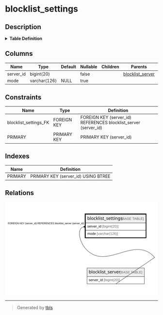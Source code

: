 # blocklist_settings

## Description

<details>
<summary><strong>Table Definition</strong></summary>

```sql
CREATE TABLE `blocklist_settings` (
  `server_id` bigint(20) NOT NULL,
  `mode` varchar(126) DEFAULT NULL,
  PRIMARY KEY (`server_id`),
  CONSTRAINT `blocklist_settings_FK` FOREIGN KEY (`server_id`) REFERENCES `blocklist_server` (`server_id`) ON DELETE CASCADE ON UPDATE CASCADE
) ENGINE=InnoDB DEFAULT CHARSET=utf8mb4
```

</details>

## Columns

| Name | Type | Default | Nullable | Children | Parents | Comment |
| ---- | ---- | ------- | -------- | -------- | ------- | ------- |
| server_id | bigint(20) |  | false |  | [blocklist_server](blocklist_server.md) |  |
| mode | varchar(126) | NULL | true |  |  |  |

## Constraints

| Name | Type | Definition |
| ---- | ---- | ---------- |
| blocklist_settings_FK | FOREIGN KEY | FOREIGN KEY (server_id) REFERENCES blocklist_server (server_id) |
| PRIMARY | PRIMARY KEY | PRIMARY KEY (server_id) |

## Indexes

| Name | Definition |
| ---- | ---------- |
| PRIMARY | PRIMARY KEY (server_id) USING BTREE |

## Relations

![er](blocklist_settings.svg)

---

> Generated by [tbls](https://github.com/k1LoW/tbls)
